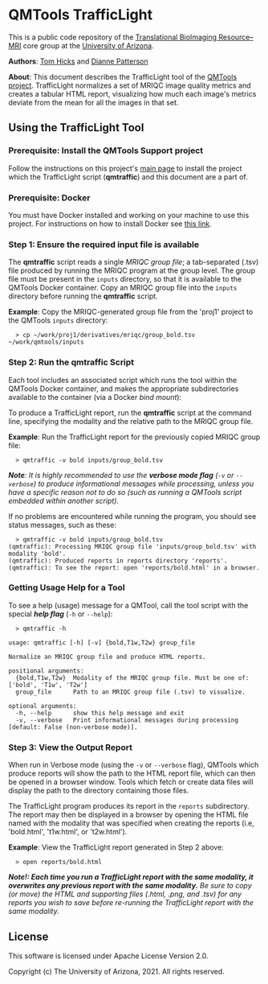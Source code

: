 ﻿# QMTools TrafficLight

This is a public code repository of the [Translational BioImaging Resource–MRI](https://research.arizona.edu/facilities/core-facilities/translational-bioimaging-resource-mri) core group at the [University of Arizona](https://www.arizona.edu/).

**Authors**: [Tom Hicks](https://github.com/hickst) and [Dianne Patterson](https://github.com/dkp)

**About**: This document describes the TrafficLight tool of the [QMTools project](https://github.com/hickst/qmtools). TrafficLight normalizes a set of MRIQC image quality metrics and creates a tabular HTML report, visualizing how much each image's metrics deviate from the mean for all the images in that set.

## Using the TrafficLight Tool

### **Prerequisite**: Install the QMTools Support project

Follow the instructions on this project's [main page](https://github.com/hickst/qmtools-support) to install the project which the TrafficLight script (**qmtraffic**) and this document are a part of.

### **Prerequisite**: Docker

You must have Docker installed and working on your machine to use this project. For instructions on how to install Docker see [this link](https://docs.docker.com/get-docker/).

### **Step 1**: Ensure the required input file is available

The **qmtraffic** script reads a single *MRIQC group file*; a tab-separated (.tsv) file produced by running the MRIQC program at the group level. The group file must be present in the `inputs` directory, so that it is available to the QMTools Docker container. Copy an MRIQC group file into the `inputs` directory before running the **qmtraffic** script.

****Example****: Copy the MRIQC-generated group file from the 'proj1' project to the QMTools `inputs` directory:
```
  > cp ~/work/proj1/derivatives/mriqc/group_bold.tsv ~/work/qmtools/inputs
```

### **Step 2**: Run the **qmtraffic** Script

Each tool includes an associated script which runs the tool within the QMTools Docker container, and makes the appropriate subdirectories available to the container (via a Docker *bind mount*):

To produce a TrafficLight report, run the **qmtraffic** script at the command line, specifying the modality and the relative path to the MRIQC group file.

**Example**: Run the TrafficLight report for the previously copied MRIQC group file:
```
  > qmtraffic -v bold inputs/group_bold.tsv
```
***Note**: It is highly recommended to use the **verbose mode flag** (`-v` or `--verbose`) to produce informational messages while processing, unless you have a specific reason not to do so (such as running a QMTools script embedded within another script).*

If no problems are encountered while running the program, you should see status messages, such as these:
```
  > qmtraffic -v bold inputs/group_bold.tsv
(qmtraffic): Processing MRIQC group file 'inputs/group_bold.tsv' with modality 'bold'.
(qmtraffic): Produced reports in reports directory 'reports'.
(qmtraffic): To see the report: open 'reports/bold.html' in a browser.
```

### Getting Usage Help for a Tool

To see a help (usage) message for a QMTool, call the tool script with the special ***help flag*** (`-h` or `--help`):
```
  > qmtraffic -h

usage: qmtraffic [-h] [-v] {bold,T1w,T2w} group_file

Normalize an MRIQC group file and produce HTML reports.

positional arguments:
  {bold,T1w,T2w}  Modality of the MRIQC group file. Must be one of: ['bold', 'T1w', 'T2w']
  group_file      Path to an MRIQC group file (.tsv) to visualize.

optional arguments:
  -h, --help      show this help message and exit
  -v, --verbose   Print informational messages during processing [default: False (non-verbose mode)].
```

### **Step 3**: View the Output Report

When run in Verbose mode (using the `-v` or `--verbose` flag), QMTools which produce reports will show the path to the HTML report file, which can then be opened in a browser window. Tools which fetch or create data files will display the path to the directory containing those files.

The TrafficLight program produces its report in the `reports` subdirectory. The report may then be displayed in a browser by opening the HTML file named with the modality that was specified when creating the reports (i.e, 'bold.html', 't1w.html', or 't2w.html').

**Example**: View the TrafficLight report generated in Step 2 above:
```
  > open reports/bold.html
```

***Note!: Each time you run a TrafficLight report with the same modality, it overwrites any previous report with the same modality.** Be sure to copy (or move) the HTML and supporting files (.html, .png, and .tsv) for any reports you wish to save before re-running the TrafficLight report with the same modality.*

## License

This software is licensed under Apache License Version 2.0.

Copyright (c) The University of Arizona, 2021. All rights reserved.
